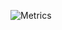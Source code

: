 ![Metrics](https://metrics.lecoq.io/robence?template=classic&base.header=0&languages=1&introduction=1&pagespeed=1&base.indepth=false&languages.limit=8&languages.threshold=0%25&languages.other=false&languages.colors=github&languages.sections=most-used&languages.indepth=false&languages.analysis.timeout=15&languages.categories=markup%2C%20programming&languages.recent.categories=markup%2C%20programming&languages.recent.load=300&languages.recent.days=14&introduction.title=true&pagespeed.url=.user.website&pagespeed.detailed=true&pagespeed.screenshot=true&config.timezone=Europe%2FBudapest)
